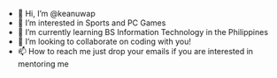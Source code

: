 - 👋 Hi, I’m @keanuwap
- 👀 I’m interested in Sports and PC Games
- 🌱 I’m currently learning BS Information Technology in the Philippines
- 💞️ I’m looking to collaborate on coding with you!
- 📫 How to reach me just drop your emails if you are interested in mentoring me

<!---
keanuwap/keanuwap is a ✨ special ✨ repository because its `README.md` (this file) appears on your GitHub profile.
You can click the Preview link to take a look at your changes.
--->
